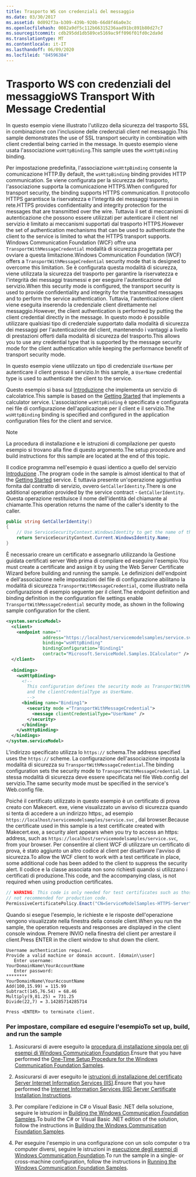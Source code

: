 ```yaml
---
title: Trasporto WS con credenziali del messaggio
ms.date: 03/30/2017
ms.assetid: 0d092f3a-b309-439b-920b-66d8f46a0e3c
ms.openlocfilehash: 0082a9df5c112b66315236aad91bc891b80d27c7
ms.sourcegitcommit: cdb295dd1db589ce5169ac9ff096f01fd0c2da9d
ms.translationtype: MT
ms.contentlocale: it-IT
ms.lasthandoff: 06/09/2020
ms.locfileid: "84596384"
---
```

# <a name="ws-transport-with-message-credential"></a><span data-ttu-id="b52d7-102">Trasporto WS con credenziali del messaggio</span><span class="sxs-lookup"><span data-stu-id="b52d7-102">WS Transport With Message Credential</span></span>
<span data-ttu-id="b52d7-103">In questo esempio viene illustrato l'utilizzo della sicurezza del trasporto SSL in combinazione con l'inclusione delle credenziali client nel messaggio.</span><span class="sxs-lookup"><span data-stu-id="b52d7-103">This sample demonstrates the use of SSL transport security in combination with client credential being carried in the message.</span></span> <span data-ttu-id="b52d7-104">In questo esempio viene usata l'associazione `wsHttpBinding`.</span><span class="sxs-lookup"><span data-stu-id="b52d7-104">This sample uses the `wsHttpBinding` binding.</span></span>  
  
 <span data-ttu-id="b52d7-105">Per impostazione predefinita, l'associazione `wsHttpBinding` consente la comunicazione HTTP.</span><span class="sxs-lookup"><span data-stu-id="b52d7-105">By default, the `wsHttpBinding` binding provides HTTP communication.</span></span> <span data-ttu-id="b52d7-106">Se viene configurata per la sicurezza del trasporto, l'associazione supporta la comunicazione HTTPS.</span><span class="sxs-lookup"><span data-stu-id="b52d7-106">When configured for transport security, the binding supports HTTPS communication.</span></span> <span data-ttu-id="b52d7-107">Il protocollo HTTPS garantisce la riservatezza e l'integrità dei messaggi trasmessi in rete.</span><span class="sxs-lookup"><span data-stu-id="b52d7-107">HTTPS provides confidentiality and integrity protection for the messages that are transmitted over the wire.</span></span> <span data-ttu-id="b52d7-108">Tuttavia il set di meccanismi di autenticazione che possono essere utilizzati per autenticare il client nel servizio è limitato ai meccanismi supportati dal trasporto HTTPS.</span><span class="sxs-lookup"><span data-stu-id="b52d7-108">However the set of authentication mechanisms that can be used to authenticate the client to the service is limited to what the HTTPS transport supports.</span></span> <span data-ttu-id="b52d7-109">Windows Communication Foundation (WCF) offre una `TransportWithMessageCredential` modalità di sicurezza progettata per ovviare a questa limitazione.</span><span class="sxs-lookup"><span data-stu-id="b52d7-109">Windows Communication Foundation (WCF) offers a `TransportWithMessageCredential` security mode that is designed to overcome this limitation.</span></span> <span data-ttu-id="b52d7-110">Se è configurata questa modalità di sicurezza, viene utilizzata la sicurezza del trasporto per garantire la riservatezza e l'integrità dei messaggi trasmessi e per eseguire l'autenticazione del servizio.</span><span class="sxs-lookup"><span data-stu-id="b52d7-110">When this security mode is configured, the transport security is used to provide confidentiality and integrity for the transmitted messages and to perform the service authentication.</span></span> <span data-ttu-id="b52d7-111">Tuttavia, l'autenticazione client viene eseguita inserendo la credenziale client direttamente nel messaggio.</span><span class="sxs-lookup"><span data-stu-id="b52d7-111">However, the client authentication is performed by putting the client credential directly in the message.</span></span> <span data-ttu-id="b52d7-112">In questo modo è possibile utilizzare qualsiasi tipo di credenziale supportato dalla modalità di sicurezza dei messaggi per l'autenticazione del client, mantenendo i vantaggi a livello di prestazioni offerti dalla modalità di sicurezza del trasporto.</span><span class="sxs-lookup"><span data-stu-id="b52d7-112">This allows you to use any credential type that is supported by the message security mode for the client authentication while keeping the performance benefit of transport security mode.</span></span>  
  
 <span data-ttu-id="b52d7-113">In questo esempio viene utilizzato un tipo di credenziale `UserName` per autenticare il client presso il servizio.</span><span class="sxs-lookup"><span data-stu-id="b52d7-113">In this sample, a `UserName` credential type is used to authenticate the client to the service.</span></span>  
  
 <span data-ttu-id="b52d7-114">Questo esempio si basa sul [Introduzione](getting-started-sample.md) che implementa un servizio di calcolatrice.</span><span class="sxs-lookup"><span data-stu-id="b52d7-114">This sample is based on the [Getting Started](getting-started-sample.md) that implements a calculator service.</span></span> <span data-ttu-id="b52d7-115">L'associazione `wsHttpBinding` è specificata e configurata nei file di configurazione dell'applicazione per il client e il servizio.</span><span class="sxs-lookup"><span data-stu-id="b52d7-115">The `wsHttpBinding` binding is specified and configured in the application configuration files for the client and service.</span></span>  
  
> [!NOTE]
> <span data-ttu-id="b52d7-116">La procedura di installazione e le istruzioni di compilazione per questo esempio si trovano alla fine di questo argomento.</span><span class="sxs-lookup"><span data-stu-id="b52d7-116">The setup procedure and build instructions for this sample are located at the end of this topic.</span></span>  
  
 <span data-ttu-id="b52d7-117">Il codice programma nell'esempio è quasi identico a quello del servizio [Introduzione](getting-started-sample.md) .</span><span class="sxs-lookup"><span data-stu-id="b52d7-117">The program code in the sample is almost identical to that of the [Getting Started](getting-started-sample.md) service.</span></span> <span data-ttu-id="b52d7-118">È tuttavia presente un'operazione aggiuntiva fornita dal contratto di servizio, ovvero `GetCallerIdentity`.</span><span class="sxs-lookup"><span data-stu-id="b52d7-118">There is one additional operation provided by the service contract - `GetCallerIdentity`.</span></span> <span data-ttu-id="b52d7-119">Questa operazione restituisce il nome dell'identità del chiamante al chiamante.</span><span class="sxs-lookup"><span data-stu-id="b52d7-119">This operation returns the name of the caller's identity to the caller.</span></span>  

```csharp
public string GetCallerIdentity()  
{  
    // Use ServiceSecurityContext.WindowsIdentity to get the name of the caller.  
    return ServiceSecurityContext.Current.WindowsIdentity.Name;  
}  
```

 <span data-ttu-id="b52d7-120">È necessario creare un certificato e assegnarlo utilizzando la Gestione guidata certificati server Web prima di compilare ed eseguire l'esempio.</span><span class="sxs-lookup"><span data-stu-id="b52d7-120">You must create a certificate and assign it by using the Web Server Certificate Wizard before building and running the sample.</span></span> <span data-ttu-id="b52d7-121">Le definizioni dell'endpoint e dell'associazione nelle impostazioni del file di configurazione abilitano la modalità di sicurezza `TransportWithMessageCredential`, come illustrato nella configurazione di esempio seguente per il client.</span><span class="sxs-lookup"><span data-stu-id="b52d7-121">The endpoint definition and binding definition in the configuration file settings enable `TransportWithMessageCredential` security mode, as shown in the following sample configuration for the client.</span></span>  
  
```xml  
<system.serviceModel>  
  <client>  
    <endpoint name=""  
              address="https://localhost/servicemodelsamples/service.svc"
              binding="wsHttpBinding"
              bindingConfiguration="Binding1"
              contract="Microsoft.ServiceModel.Samples.ICalculator" />  
  </client>  
  
  <bindings>  
    <wsHttpBinding>  
      <!--   
        This configuration defines the security mode as TransportWithMessageCredential.  
        and the clientCredentialType as UserName.  
        -->  
      <binding name="Binding1">  
        <security mode ="TransportWithMessageCredential">  
          <message clientCredentialType="UserName" />  
        </security>  
      </binding>  
    </wsHttpBinding>  
  </bindings>  
</system.serviceModel>  
```  
  
 <span data-ttu-id="b52d7-122">L'indirizzo specificato utilizza lo `https://` schema.</span><span class="sxs-lookup"><span data-stu-id="b52d7-122">The address specified uses the `https://` scheme.</span></span> <span data-ttu-id="b52d7-123">La configurazione dell'associazione imposta la modalità di sicurezza su `TransportWithMessageCredential`.</span><span class="sxs-lookup"><span data-stu-id="b52d7-123">The binding configuration sets the security mode to `TransportWithMessageCredential`.</span></span> <span data-ttu-id="b52d7-124">La stessa modalità di sicurezza deve essere specificata nel file Web.config del servizio.</span><span class="sxs-lookup"><span data-stu-id="b52d7-124">The same security mode must be specified in the service's Web.config file.</span></span>  
  
 <span data-ttu-id="b52d7-125">Poiché il certificato utilizzato in questo esempio è un certificato di prova creato con Makecert. exe, viene visualizzato un avviso di sicurezza quando si tenta di accedere a un indirizzo https:, ad esempio `https://localhost/servicemodelsamples/service.svc` , dal browser.</span><span class="sxs-lookup"><span data-stu-id="b52d7-125">Because the certificate used in this sample is a test certificate created with Makecert.exe, a security alert appears when you try to access an https: address, such as  `https://localhost/servicemodelsamples/service.svc`, from your browser.</span></span> <span data-ttu-id="b52d7-126">Per consentire al client WCF di utilizzare un certificato di prova, è stato aggiunto un altro codice al client per disattivare l'avviso di sicurezza.</span><span class="sxs-lookup"><span data-stu-id="b52d7-126">To allow the WCF client to work with a test certificate in place, some additional code has been added to the client to suppress the security alert.</span></span> <span data-ttu-id="b52d7-127">Il codice e la classe associata non sono richiesti quando si utilizzano i certificati di produzione.</span><span class="sxs-lookup"><span data-stu-id="b52d7-127">This code, and the accompanying class, is not required when using production certificates.</span></span>  

```csharp
// WARNING: This code is only needed for test certificates such as those created by makecert. It is
// not recommended for production code.  
PermissiveCertificatePolicy.Enact("CN=ServiceModelSamples-HTTPS-Server");  
```
  
 <span data-ttu-id="b52d7-128">Quando si esegue l'esempio, le richieste e le risposte dell'operazione vengono visualizzate nella finestra della console client.</span><span class="sxs-lookup"><span data-stu-id="b52d7-128">When you run the sample, the operation requests and responses are displayed in the client console window.</span></span> <span data-ttu-id="b52d7-129">Premere INVIO nella finestra del client per arrestare il client.</span><span class="sxs-lookup"><span data-stu-id="b52d7-129">Press ENTER in the client window to shut down the client.</span></span>  
  
```console  
Username authentication required.  
Provide a valid machine or domain account. [domain\\user]  
   Enter username:
YourDomainName\YourAccountName  
   Enter password:
********  
YourDomainName\YourAccountName  
Add(100,15.99) = 115.99  
Subtract(145,76.54) = 68.46  
Multiply(9,81.25) = 731.25  
Divide(22,7) = 3.14285714285714  
  
Press <ENTER> to terminate client.  
```  
  
### <a name="to-set-up-build-and-run-the-sample"></a><span data-ttu-id="b52d7-130">Per impostare, compilare ed eseguire l'esempio</span><span class="sxs-lookup"><span data-stu-id="b52d7-130">To set up, build, and run the sample</span></span>  
  
1. <span data-ttu-id="b52d7-131">Assicurarsi di avere eseguito la [procedura di installazione singola per gli esempi di Windows Communication Foundation](one-time-setup-procedure-for-the-wcf-samples.md).</span><span class="sxs-lookup"><span data-stu-id="b52d7-131">Ensure that you have performed the [One-Time Setup Procedure for the Windows Communication Foundation Samples](one-time-setup-procedure-for-the-wcf-samples.md).</span></span>  
  
2. <span data-ttu-id="b52d7-132">Assicurarsi di aver eseguito le [istruzioni di installazione del certificato Server Internet Information Services (IIS)](iis-server-certificate-installation-instructions.md).</span><span class="sxs-lookup"><span data-stu-id="b52d7-132">Ensure that you have performed the [Internet Information Services (IIS) Server Certificate Installation Instructions](iis-server-certificate-installation-instructions.md).</span></span>  
  
3. <span data-ttu-id="b52d7-133">Per compilare l'edizione in C# o Visual Basic .NET della soluzione, seguire le istruzioni in [Building the Windows Communication Foundation Samples](building-the-samples.md).</span><span class="sxs-lookup"><span data-stu-id="b52d7-133">To build the C# or Visual Basic .NET edition of the solution, follow the instructions in [Building the Windows Communication Foundation Samples](building-the-samples.md).</span></span>  
  
4. <span data-ttu-id="b52d7-134">Per eseguire l'esempio in una configurazione con un solo computer o tra computer diversi, seguire le istruzioni in [esecuzione degli esempi di Windows Communication Foundation](running-the-samples.md).</span><span class="sxs-lookup"><span data-stu-id="b52d7-134">To run the sample in a single- or cross-machine configuration, follow the instructions in [Running the Windows Communication Foundation Samples](running-the-samples.md).</span></span>  
